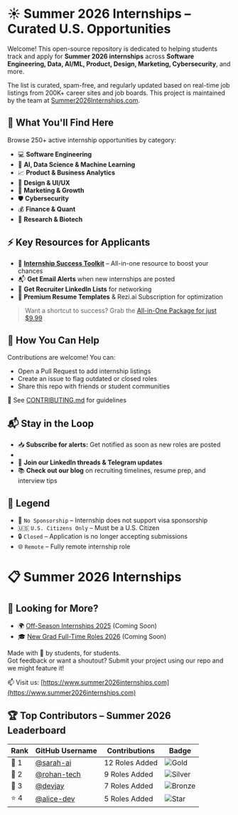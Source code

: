 # ☀️ Summer 2026 Internships – Curated U.S. Opportunities

Welcome! This open-source repository is dedicated to helping students track and apply for **Summer 2026 internships** across **Software Engineering, Data, AI/ML, Product, Design, Marketing, Cybersecurity**, and more.

The list is curated, spam-free, and regularly updated based on real-time job listings from 200K+ career sites and job boards. This project is maintained by the team at [Summer2026Internships.com](https://www.summer2026internships.com).

## 🎯 What You'll Find Here

Browse 250+ active internship opportunities by category:

- 💻 **Software Engineering**
- 🤖 **AI, Data Science & Machine Learning**
- 📈 **Product & Business Analytics**
- 🎨 **Design & UI/UX**
- 📢 **Marketing & Growth**
- 🛡 **Cybersecurity**
- 💰 **Finance & Quant**
- 🧪 **Research & Biotech**

## ⚡ Key Resources for Applicants

- 🧠 **[Internship Success Toolkit](https://www.summer2026internships.com)** – All-in-one resource to boost your chances
- 📬 **Get Email Alerts** when new internships are posted
- 🔗 **Get Recruiter LinkedIn Lists** for networking
- 📝 **Premium Resume Templates** & Rezi.ai Subscription for optimization

> Want a shortcut to success? Grab the [All-in-One Package for just $9.99](https://www.summer2026internships.com#all-in-one-package)

## 🙌 How You Can Help

Contributions are welcome! You can:
- Open a Pull Request to add internship listings
- Create an issue to flag outdated or closed roles
- Share this repo with friends or student communities

📌 See [CONTRIBUTING.md](CONTRIBUTING.md) for guidelines

## 📬 Stay in the Loop

- 📥 **Subscribe for alerts:** Get notified as soon as new roles are posted
- 
- 🧵 **Join our LinkedIn threads & Telegram updates**
- 📚 **Check out our blog** on recruiting timelines, resume prep, and interview tips

## 🔎 Legend

- 🛂 `No Sponsorship` – Internship does not support visa sponsorship
- 🇺🇸 `U.S. Citizens Only` – Must be a U.S. Citizen
- 🔒 `Closed` – Application is no longer accepting submissions
- 🌐 `Remote` – Fully remote internship role

# 📋 Summer 2026 Internships

<!-- START_TABLE -->
<!-- END_TABLE -->

## 👀 Looking for More?

- 🌍 [Off-Season Internships 2025](#) (Coming Soon)
- 🎓 [New Grad Full-Time Roles 2026](#) (Coming Soon)

Made with 💚 by students, for students.  
Got feedback or want a shoutout? Submit your project using our repo and we might feature it!

📫 Visit us: [https://www.summer2026internships.com](https://www.summer2026internships.com)

## 🏆 Top Contributors – Summer 2026 Leaderboard

| Rank | GitHub Username | Contributions | Badge |
|------|------------------|---------------|--------|
| 🥇 1 | [@sarah-ai](https://github.com/sarah-ai) | 12 Roles Added | ![Gold](https://img.shields.io/badge/Gold%20Contributor-%23ffd700?style=flat-square&logo=github) |
| 🥈 2 | [@rohan-tech](https://github.com/rohan-tech) | 9 Roles Added | ![Silver](https://img.shields.io/badge/Silver%20Contributor-%23c0c0c0?style=flat-square&logo=github) |
| 🥉 3 | [@devjay](https://github.com/devjay) | 7 Roles Added | ![Bronze](https://img.shields.io/badge/Bronze%20Contributor-%23cd7f32?style=flat-square&logo=github) |
| ⭐ 4 | [@alice-dev](https://github.com/alice-dev) | 5 Roles Added | ![Star](https://img.shields.io/badge/Contributor-%2300c87e?style=flat-square) |
